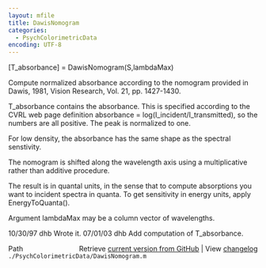 ```yaml
---
layout: mfile
title: DawisNomogram
categories:
  - PsychColorimetricData
encoding: UTF-8
---
```


[T\_absorbance] = DawisNomogram(S,lambdaMax)

Compute normalized absorbance according to the
nomogram provided in Dawis, 1981, Vision Research,
Vol. 21, pp. 1427-1430.

T\_absorbance contains the absorbance.
This is specified according to the CVRL web page
definition absorbance = log(I\_incident/I\_transmitted),
so the numbers are all positive.  The peak is normalized
to one.

For low density, the absorbance has the same shape as
the spectral senstivity.

The nomogram is shifted along the wavelength axis
using a multiplicative rather than additive procedure.

The result is in quantal units, in the sense that to compute
absorptions you want to incident spectra in quanta.
To get sensitivity in energy units, apply EnergyToQuanta().

Argument lambdaMax may be a column vector of wavelengths.

10/30/97 dhb  Wrote it.
07/01/03 dhb  Add computation of T\_absorbance.


<div class="code_header" style="text-align:right;">
  <span style="float:left;">Path&nbsp;&nbsp;</span> <span class="counter">Retrieve <a href=
  "https://raw.github.com/Psychtoolbox-3/Psychtoolbox-3/beta/./PsychColorimetricData/DawisNomogram.m">current version from GitHub</a> | View <a href=
  "https://github.com/Psychtoolbox-3/Psychtoolbox-3/commits/beta/./PsychColorimetricData/DawisNomogram.m">changelog</a></span>
</div>
<div class="code">
  <code>./PsychColorimetricData/DawisNomogram.m</code>
</div>
